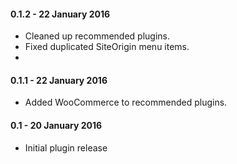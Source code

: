 #### 0.1.2 - 22 January 2016
* Cleaned up recommended plugins.
* Fixed duplicated SiteOrigin menu items.
* 

#### 0.1.1 - 22 January 2016
* Added WooCommerce to recommended plugins.

#### 0.1 - 20 January 2016
* Initial plugin release